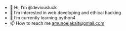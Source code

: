 - 👋 Hi, I’m @deviousluck
- 👀 I’m interested in web developing and ethical hacking
- 🌱 I’m currently learning python4
- 📫 How to reach me amunoejakait@gmail.com

<!---
deviousluck/deviousluck is a ✨ special ✨ repository because its `README.md` (this file) appears on your GitHub profile.
You can click the Preview link to take a look at your changes.
--->
